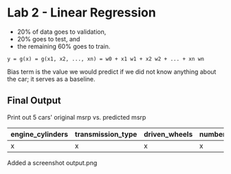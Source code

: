 # Lab 2 - Linear Regression


* 20% of data goes to validation,
* 20% goes to test, and
* the remaining 60% goes to train.

```
y = g(x) = g(x1, x2, ..., xn) = w0 + x1 w1 + x2 w2 + ... + xn wn
```

Bias term is the value we would predict if we did not know anything about the car; it serves as a baseline.


## Final Output

Print out 5 cars' original msrp vs. predicted msrp

| engine_cylinders	| transmission_type	| driven_wheels	| number_of_doors	| market_category	| vehicle_size |	vehicle_style |	highway_mpg	| city_mpg |	popularity | msrp | msrp_pred |
|---------|-------|-------|---------|--------|-------|-------|------|-----|------|-----|---|
|x | x| x | x | x | x | x |  x | x | x | x |


Added a screenshot output.png 
